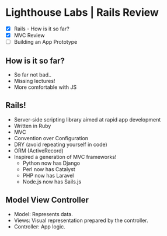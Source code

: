 # Lighthouse Labs | Rails Review

* [X] Rails - How is it so far?
* [X] MVC Review
* [ ] Building an App Prototype

## How is it so far?

* So far not bad..
* Missing lectures!
* More comfortable with JS

## Rails!

* Server-side scripting library aimed at rapid app development
* Written in Ruby
* MVC
* Convention over Configuration
* DRY (avoid repeating yourself in code)
* ORM (ActiveRecord)
* Inspired a generation of MVC frameworks!
    * Python now has Django
    * Perl now has Catalyst
    * PHP now has Laravel
    * Node.js now has Sails.js

## Model View Controller

* Model: Represents data.
* Views: Visual representation prepared by the controller.
* Controller: App logic.

